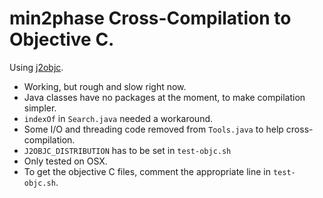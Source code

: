 # min2phase Cross-Compilation to Objective C.

Using [j2objc](http://code.google.com/p/j2objc/).

- Working, but rough and slow right now.
- Java classes have no packages at the moment, to make compilation simpler.
- `indexOf` in `Search.java` needed a workaround.
- Some I/O and threading code removed from `Tools.java` to help cross-compilation.
- `J2OBJC_DISTRIBUTION` has to be set in `test-objc.sh`
- Only tested on OSX.
- To get the objective C files, comment the appropriate line in `test-objc.sh`.